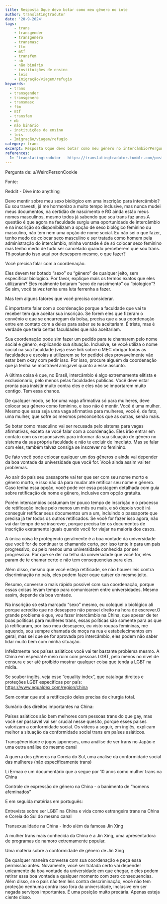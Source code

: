 ```yaml
---
title: Resposta Oque devo botar como meu gênero no inte
author: translatingtradutor
date: '20-9-2024'
tags:
    - trans
    - transgender
    - transgenero
    - transmasc
    - ftm
    - mtf
    - transfem
    - nb
    - não binário
    - instituições de ensino
    - leis
    - Imigração/viagem/refugio
keywords:
  - trans
  - transgender
  - transgenero
  - transmasc
  - ftm
  - mtf
  - transfem
  - nb
  - não binário
  - instituições de ensino
  - leis
  - Imigração/viagem/refugio
category: trans
excerpt: Resposta Oque devo botar como meu gênero no intercâmbio?Pergunta de u/WeirdPersonCookieFonteReddit - Dive into anythingDevo mentir sobre meu sexo ...
references:
  1: "translatingtradutor - https://translatingtradutor.tumblr.com/post/762147974044336128/devo-mentir-sobre-meu-sexo-biol%C3%B3gico-em-uma"
---
```


Pergunta de: u/WeirdPersonCookie

Fonte:

Reddit - Dive into anything

Devo mentir sobre meu sexo biológico em uma inscrição para intercâmbio? Eu sou travesti, já me hormonizo a muito tempo inclusive, mas nunca mudei meus documentos, na certidão de nascimento e RG ainda estão meus nomes masculinos, mesmo todos já sabendo que sou trans faz anos.A questão é que agora na faculdade surgiu uma oportunidade de intercâmbio e na inscrição só disponibilizam a opção de sexo biológico feminino ou masculino, não tem nem uma opção de nome social. Eu não sei o que fazer, tenho medo de colocar sexo masculino e ser tratada como homem pela administração do intercâmbio, minha vontade é de só colocar sexo feminino mas tenho medo de tudo ser cancelado quando perceberem que sou trans. Tô postando isso aqui por desespero mesmo, o que fazer?

Você precisa falar com a coordenação.

Eles devem ter botado “sexo” ou “gênero” de qualquer jeito, sem especificar biologico. Por favor, explique mais os termos exatos que eles utilizaram? Eles realmente botaram “sexo de nascimento” ou “biologico”? Se sim, você talvez tenha uma luta ferrenha a fazer.

Mas tem alguns fatores que você precisa considerar.

É importante falar com a coordenação porque a faculdade que vai te receber tem que aceitar sua inscrição. Se forem eles que fizeram o convênio e que se encarregam da bolsa, precisa que a sua coordenação entre em contato com a deles para saber se te aceitariam. É triste, mas é verdade que teria certas faculdades que não aceitariam.

Sua coordenação pode sim fazer um pedido para te chamarem pelo nome social e gênero, explicando sua situação. Inclusive, se você utiliza o nome social na sua faculdade (veja esse link sobre o MEC obrigar todas as faculdades e escolas a utilizarem se for pedido) eles provavelmente vão estar bem okay com pedir isso. Por isso, procure alguém da coordenação que ja tenha se mostravel amigavel quanto a esse assunto.

A última coisa é que, no Brasil, intercâmbio é algo extremamente elitista e exclusionario, pelo menos pelas faculdades publicas. Você deve estar pronta para insistir muito contra eles e eles não se importarem muito contigo. Tem essa chance.

De qualquer modo, se for uma vaga afirmativa só para mulheres, deve colocar seu gênero como feminino, e isso não é mentir. Você é uma mulher. Mesmo que essa seja uma vaga afirmativa para mulheres, você é, de fato, uma mulher, que sofre os mesmos preconceitos que as outras, senão mais.

Se botar como masculino vai ser recusada pelo sistema para vagas afirmativas, exceto se você falar com a coordenação. Eles irão entrar em contato com os responsáveis para informar da sua situação de gênero no sistema da sua própria faculdade e não te excluir de imediato. Mas se falar com eles, também talvez consiga se inscrever no feminino.

De fato você pode colocar qualquer um dos gêneros e ainda vai depender da boa vontade da universidade que você for. Você ainda assim vai ter problemas.

Ao sair do país seu passaporte vai ter que ser com seu nome morto e gênero morto, e isso não dá para mudar até retificar seu nome e gênero. Caso tenha essa opção, você pode ver essa postagem detalhada com guia sobre retificação de nome e gênero, inclusive com opção gratuita.

Porém intercambios costumam ter pouco tempo de inscrição e o processo de retificação inclue pelo menos um mês ou mais, e só depois você irá conseguir retificar seus documentos um a um, incluindo o passaporte que precisa já ter todos os outros retificados. Se você for fazer isso agora, não vai dar tempo de se inscrever, porque precisa ter os documentos de inscrição exatamente iguais quando você for viajar na maioria dos casos.

A única coisa te protegendo geralmente é a boa vontade da universidade que você for de continuar te chamando certo, por isso tente ir para um pais progressivo, ou pelo menos uma universidade conhecida por ser progressiva. Por que se der na telha da universidade que você for, eles param de te chamar certo e não tem consequencias para eles.

Além disso, mesmo que você esteja retificade, se não houver leis contra discriminação no país, eles podem fazer oque quiser do mesmo jeito.

Resumo, converse o mais rápido possível com sua coordenação, porque essas coisas levam tempo para comunicarem entre universidades. Mesmo assim, depende da boa vontade.

Na inscrição só está marcado “sexo” mesmo, eu coloquei o biológico ali porque acredito que no desespero não pensei direito na hora de escrever.O grande problema é que, vou fazer intercâmbio na China, que apesar de ter boas políticas para mulheres trans, essas políticas são somente para as que já retificaram, por isso meu desespero, eu visto roupas femininas, me aquendo, sou sempre chamada de moça na rua e estabelecimentos em geral, mas sei que se for aprovada pro intercâmbio, eles podem não saber lidar muito bem com minha situação.

Infelizmente nos países asiáticos você vai ter bastante problema mesmo. A China em especial é meio ruim com pessoas LGBT, pelo menos no nível de censura e ser até proibido mostrar qualquer coisa que tenda a LGBT na mídia.

Se souber inglês, veja esse “equality index”, que cataloga direitos e proteções LGBT especificas por país: https://www.equaldex.com/region/china

Sem contar que até a retificação deles precisa de cirurgia total.

Sumário dos direitos importantes na China:

Países asiáticos são bem melhores com pessoas trans do que gay, mas você ser passavel vai ser crucial nesse quesito, porque esses paises valorizam a conformidade social. Os vídeos a seguir, em inglês, explicam melhor a situação da conformidade social trans em países asiáticos.

Transgêneridade  e jogos japoneses, uma análise de ser trans no Japão e uma outra análise do mesmo canal

A guerra dos gêneros na Coreia do Sul, uma analise da conformidade social das mulheres (não especificamente trans)

Li Ermao e um documentário que a segue por 10 anos como mulher trans na China

Controle de expressão de gênero na China - o banimento de “homens afeminados”

E em seguida matérias em português:

Entrevista sobre ser LGBT na China e vida como estrangeira trans na China e Coreia do Sul  do mesmo canal

Transexualidade na China - Indo além da famosa Jin Xing

A mulher trans mais conhecida da China é a Jin Xing, uma apresentadora de programas de namoro extremamente popular.

Uma matéria sobre a conformidade de gênero de Jin Xing

De qualquer maneira converse com sua coordenação e peça essa permissão antes. Novamente, você ser tratada certo vai depender unicamente da boa vontade da universidade em que chegar, e eles podem retirar essa boa vontade a qualquer momento com zero consequencias. Além disso, se o país não tem leis contra descriminação, você não tem proteção nenhuma contra isso fora da universidade, inclusive em ser negada serviços importantes. É uma posição muito precária. Apenas esteja ciente disso.